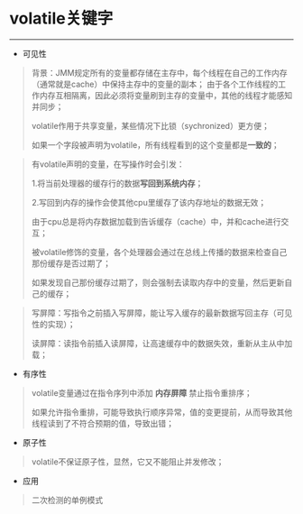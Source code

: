  # volatile关键字
 ----------
- 可见性
>
> 背景：JMM规定所有的变量都存储在主存中，每个线程在自己的工作内存（通常就是cache）中保持主存中的变量的副本；
> 由于各个工作线程的工作内存互相隔离，因此必须将变量刷到主存的变量中，其他的线程才能感知并同步；
> 
> volatile作用于共享变量，某些情况下比锁（sychronized）更方便；
> 
> 如果一个字段被声明为volatile，所有线程看到的这个变量都是**一致的**；
> 

> 有volatile声明的变量，在写操作时会引发：
> 
> 1.将当前处理器的缓存行的数据**写回到系统内存**；
> 
> 2.写回到内存的操作会使其他cpu里缓存了该内存地址的数据无效；
> 
> 由于cpu总是将内存数据加载到告诉缓存（cache）中，并和cache进行交互；
> 
> 被volatile修饰的变量，各个处理器会通过在总线上传播的数据来检查自己那份缓存是否过期了；
> 
> 如果发现自己那份缓存过期了，则会强制去读取内存中的变量，然后更新自己的缓存；
> 
 
> 
> 写屏障：写指令之前插入写屏障，能让写入缓存的最新数据写回主存（可见性的实现）；
> 
> 读屏障：读指令前插入读屏障，让高速缓存中的数据失效，重新从主从中加载；
> 
- 有序性
> volatile变量通过在指令序列中添加 **内存屏障** 禁止指令重排序；
> 
> 如果允许指令重排，可能导致执行顺序异常，值的变更提前，从而导致其他线程读到了不符合预期的值，导致出错；
>
- 原子性 
> volatile不保证原子性，显然，它又不能阻止并发修改；
> 
- 应用
> 二次检测的单例模式